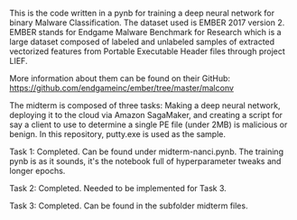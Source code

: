 This is the code written in a pynb for training a deep neural network for binary Malware Classification. 
The dataset used is EMBER 2017 version 2. EMBER stands for Endgame Malware Benchmark for Research which is a large dataset composed
of labeled and unlabeled samples of extracted vectorized features from Portable Executable Header files through project LIEF.

More information about them can be found on their GitHub:
https://github.com/endgameinc/ember/tree/master/malconv

The midterm is composed of three tasks: Making a deep neural network, deploying it to the cloud via Amazon SagaMaker, and creating a script
for say a client to use to determine a single PE file (under 2MB) is malicious or benign. In this repository, putty.exe is used as the
sample.

Task 1: Completed. Can be found under midterm-nanci.pynb. The training pynb is as it sounds, it's the notebook full of hyperparameter tweaks and longer epochs.

Task 2: Completed. Needed to be implemented for Task 3.

Task 3: Completed. Can be found in the subfolder midterm files.
